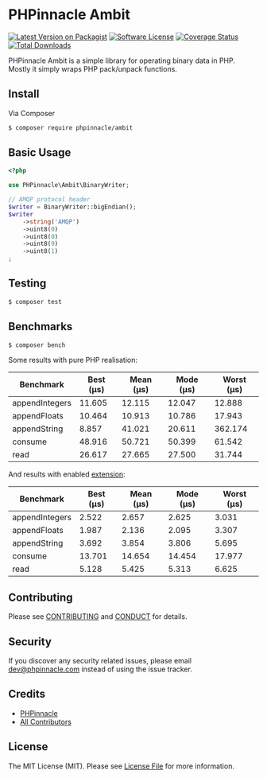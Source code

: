# PHPinnacle Ambit

[![Latest Version on Packagist][ico-version]][link-packagist]
[![Software License][ico-license]](LICENSE.md)
[![Coverage Status][ico-scrutinizer]][link-scrutinizer]
[![Total Downloads][ico-downloads]][link-downloads]

PHPinnacle Ambit is a simple library for operating binary data in PHP. Mostly it simply wraps PHP pack/unpack functions.

## Install

Via Composer

```bash
$ composer require phpinnacle/ambit
```

## Basic Usage

```php
<?php

use PHPinnacle\Ambit\BinaryWriter;

// AMQP protocol header
$writer = BinaryWriter::bigEndian();
$writer
    ->string('AMQP')
    ->uint8(0)
    ->uint8(0)
    ->uint8(9)
    ->uint8(1)
;

```

## Testing

```bash
$ composer test
```

## Benchmarks

```bash
$ composer bench
```

Some results with pure PHP realisation:

| Benchmark | Best (μs) | Mean (μs) | Mode (μs) | Worst (μs) |
|---|---|---|---|---|
| appendIntegers | 11.605 | 12.115 | 12.047 | 12.888  |
| appendFloats   | 10.464 | 10.913 | 10.786 | 17.943  |
| appendString   | 8.857  | 41.021 | 20.611 | 362.174 |
| consume        | 48.916 | 50.721 | 50.399 | 61.542  |
| read           | 26.617 | 27.665 | 27.500 | 31.744  |

And results with enabled [extension][link-extension]:

| Benchmark | Best (μs) | Mean (μs) | Mode (μs) | Worst (μs) |
|---|---|---|---|---|
| appendIntegers | 2.522  | 2.657  | 2.625  | 3.031  |
| appendFloats   | 1.987  | 2.136  | 2.095  | 3.307  |
| appendString   | 3.692  | 3.854  | 3.806  | 5.695  |
| consume        | 13.701 | 14.654 | 14.454 | 17.977 |
| read           | 5.128  | 5.425  | 5.313  | 6.625  |

## Contributing

Please see [CONTRIBUTING](CONTRIBUTING.md) and [CONDUCT](CONDUCT.md) for details.

## Security

If you discover any security related issues, please email dev@phpinnacle.com instead of using the issue tracker.

## Credits

- [PHPinnacle][link-author]
- [All Contributors][link-contributors]

## License

The MIT License (MIT). Please see [License File](LICENSE.md) for more information.

[ico-version]: https://img.shields.io/packagist/v/phpinnacle/ambit.svg?style=flat-square
[ico-license]: https://img.shields.io/badge/license-MIT-brightgreen.svg?style=flat-square
[ico-scrutinizer]: https://img.shields.io/scrutinizer/coverage/g/phpinnacle/ambit.svg?style=flat-square
[ico-downloads]: https://img.shields.io/packagist/dt/phpinnacle/ambit.svg?style=flat-square

[link-extension]: https://github.com/phpinnacle/ext-buffer
[link-packagist]: https://packagist.org/packages/phpinnacle/ambit
[link-scrutinizer]: https://scrutinizer-ci.com/g/phpinnacle/ambit/code-structure
[link-downloads]: https://packagist.org/packages/phpinnacle/ambit
[link-author]: https://github.com/phpinnacle
[link-contributors]: https://github.com/phpinnacle/ambit/graphs/contributors
